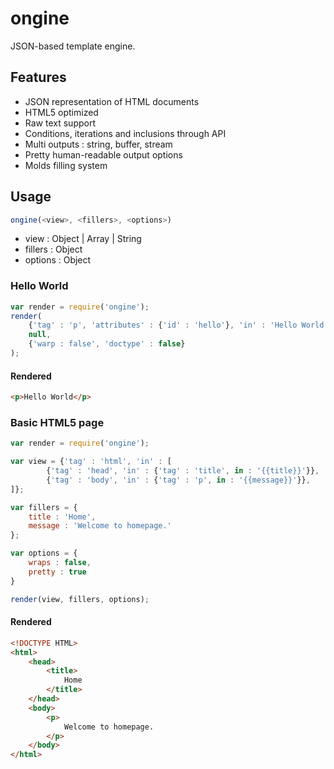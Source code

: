 ongine
======

JSON-based template engine.

Features
--------

* JSON representation of HTML documents
* HTML5 optimized
* Raw text support
* Conditions, iterations and inclusions through API
* Multi outputs : string, buffer, stream
* Pretty human-readable output options
* Molds filling system

Usage
-----

```javascript
ongine(<view>, <fillers>, <options>)
```

* view : Object | Array | String
* fillers : Object
* options : Object 

### Hello World

```javascript
var render = require('ongine');
render(
	{'tag' : 'p', 'attributes' : {'id' : 'hello'}, 'in' : 'Hello World'},
	null,
	{'warp : false', 'doctype' : false}
);
```

#### Rendered

```html
<p>Hello World</p>
```

### Basic HTML5 page

```javascript
var render = require('ongine');

var view = {'tag' : 'html', 'in' : [
		{'tag' : 'head', 'in' : {'tag' : 'title', in : '{{title}}'}},
		{'tag' : 'body', 'in' : {'tag' : 'p', in : '{{message}}'}},
]};

var fillers = {
	title : 'Home',
	message : 'Welcome to homepage.'
};

var options = {
	wraps : false,
	pretty : true
}

render(view, fillers, options);
```

#### Rendered

```html
<!DOCTYPE HTML>
<html>
	<head>
		<title>
			Home
		</title>
	</head>
	<body>
		<p>
			Welcome to homepage.
		</p>
	</body>
</html>
```
